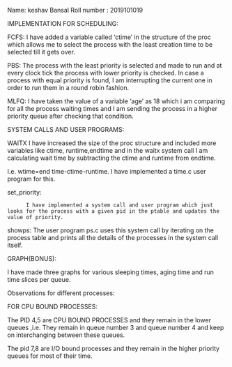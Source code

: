 Name: keshav Bansal 
Roll number : 2019101019


IMPLEMENTATION FOR SCHEDULING:

FCFS:  I have added a variable called ‘ctime’ in the structure of the proc which allows me to select the process with the least creation time to be selected till it gets over.

PBS:  The process with the least priority is selected and made to run and at every clock tick the process with lower priority is checked. In case a process with equal priority is found, I am interrupting the current one in order to run them in a round robin fashion.

MLFQ: I have taken the value of a variable ‘age’ as 18 which i am comparing for all the process waiting times and I am sending the process in a higher priority queue after checking that condition.


SYSTEM CALLS AND USER PROGRAMS:

WAITX 
I have increased the size of the proc structure and included more variables like ctime, runtime,endtime and in the waitx system call I am calculating wait time by subtracting the ctime and runtime from endtime.

I.e. wtime=end time-ctime-runtime.
I have implemented a time.c user program for this.

set_priority:

          I have implemented a system call and user program which just looks for the process with a given pid in the ptable and updates the value of priority.

 showps:
The user program ps.c uses this system call by iterating on the process table and prints all the details of the processes in the system call itself.



GRAPH(BONUS):

I have made three graphs for various sleeping times, aging time and run time slices per queue.

Observations for different processes:

FOR CPU BOUND PROCESSES:

The PID 4,5 are  CPU BOUND PROCESSES and they remain in the lower queues ,i.e. They remain in queue number 3 and queue number 4 and keep on interchanging between these queues.
      
  The pid 7,8 are I/O bound processes and they remain in the higher priority queues for most of their time.
